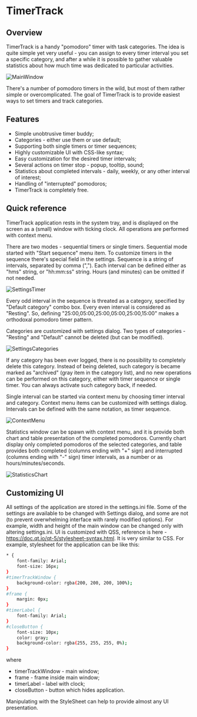 # TimerTrack
## Overview
TimerTrack is a handy "pomodoro" timer with task categories. The idea is quite simple yet very useful - you can assign to every timer interval you set a specific category, and after a while it is possible to gather valuable statistics about how much time was dedicated to particular activities.

![MainWindow](../assets/assets/MainWindow.png)

There's a number of pomodoro timers in the wild, but most of them rather simple or overcomplicated. The goal of TimerTrack is to provide easiest ways to set timers and track categories.

## Features
- Simple unobtrusive timer buddy;
- Categories - either use them or use default;
- Supporting both single timers or timer sequences;
- Highly customizable UI with CSS-like syntax;
- Easy customization for the desired timer intervals;
- Several actions on timer stop - popup, tooltip, sound;
- Statistics about completed intervals - daily, weekly, or any other interval of interest;
- Handling of "interrupted" pomodoros;
- TimerTrack is completely free.

## Quick reference
TimerTrack application rests in the system tray, and is displayed on the screen as a (small) window with ticking clock. All operations are performed with context menu.

There are two modes - sequential timers or single timers. Sequential mode started with "Start sequence" menu item. To customize timers in the sequence there's special field in the settings. Sequence is a string of intervals, separated by comma (","). Each interval can be defined either as "<hours>h<minutes>m<seconds>s" string, or "hh:mm:ss" string. Hours (and minutes) can be omitted if not needed.
    
![SettingsTimer](../assets/assets/SettingsTimer.png)

Every odd interval in the sequence is threated as a category, specified by "Default category" combo box. Every even interval is considered as "Resting". So, defining "25:00,05:00,25:00,05:00,25:00,15:00" makes a orthodoxal pomodoro timer pattern.

Categories are customized with settings dialog. Two types of categories - "Resting" and "Default" cannot be deleted (but can be modified).

![SettingsCategories](../assets/assets/SettingsCategories.png)

If any category has been ever logged, there is no possibility to completely delete this category. Instead of being deleted, such category is became marked as "archived" (gray item in the category list), and no new operations can be performed on this category, either with timer sequence or single timer. You can always activate such category back, if needed.

Single interval can be started via context menu by choosing timer interval and category. Context menu items can be customized with settings dialog. Intervals can be defined with the same notation, as timer sequence.

![ContextMenu](../assets/assets/ContextMenu.png)

Statistics window can be spawn with context menu, and it is provide both chart and table presentation of the completed pomodoros. Currently chart display only completed pomodoros of the selected categories, and table provides both completed (columns ending with "+" sign) and interrupted (columns ending with "-" sign) timer intervals, as a number or as hours/minutes/seconds.

![StatisticsChart](../assets/assets/StatisticsChart.png)

## Customizing UI
All settings of the application are stored in the settings.ini file. Some of the settings are available to be changed with Settings dialog, and some are not (to prevent overwhelming interface with rarely modified options). For example, width and height of the main window can be changed only with altering settings.ini.
UI is customized with QSS, reference is here - https://doc.qt.io/qt-5/stylesheet-syntax.html. It is very similar to CSS. For example, stylesheet for the application can be like this:
```sh
* {
    font-family: Arial;
    font-size: 16px;
}
#timerTrackWindow {
    background-color: rgba(200, 200, 200, 100%);
}
#frame {
    margin: 0px;
}
#timerLabel {
    font-family: Arial;
}
#closeButton {
    font-size: 10px;
    color: gray;
    background-color: rgba(255, 255, 255, 0%);
}
```
where
- timerTrackWindow - main window;
- frame - frame inside main window;
- timerLabel - label with clock;
- closeButton - button which hides application.

Manipulating with the StyleSheet can help to provide almost any UI presentation.
